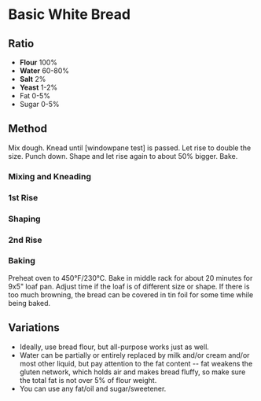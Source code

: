 # Basic White Bread

## Ratio
* **Flour** 100%
* **Water** 60-80%
* **Salt** 2%
* **Yeast** 1-2%
* Fat 0-5%
* Sugar 0-5%

## Method
Mix dough. Knead until [windowpane test] is passed. Let rise to double the size. Punch down. Shape and let rise again to about 50% bigger. Bake.

### Mixing and Kneading

### 1st Rise

### Shaping

### 2nd Rise

### Baking

Preheat oven to 450&deg;F/230&deg;C. Bake in middle rack for about 20 minutes for 9x5" loaf pan. Adjust time if the loaf is of different size or shape. If there is too much browning, the bread can be covered in tin foil for some time while being baked.


## Variations

* Ideally, use bread flour, but all-purpose works just as well.
* Water can be partially or entirely replaced by milk and/or cream and/or most other liquid, but pay attention to the fat content -- fat weakens the gluten network, which holds air and makes bread fluffy, so make sure the total fat is not over 5% of flour weight.
* You can use any fat/oil and sugar/sweetener.
